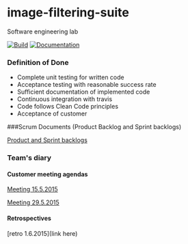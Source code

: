 # image-filtering-suite
Software engineering lab

[![Build](https://travis-ci.org/vismantic-ohtuprojekti/image-filtering-suite.svg)](https://travis-ci.org/vismantic-ohtuprojekti/image-filtering-suite)
[![Documentation](https://readthedocs.org/projects/image-filtering-suite/badge/?version=latest)](https://image-filtering-suite.readthedocs.org/en/latest/)

### Definition of Done
- Complete unit testing for written code
- Acceptance testing with reasonable success rate
- Sufficient documentation of implemented code
- Continuous integration with travis
- Code follows Clean Code principles
- Acceptance of customer

###Scrum Documents (Product Backlog and Sprint backlogs)

[Product and Sprint backlogs](https://docs.google.com/spreadsheets/d/15ugZgpvPXJk9YW2QH9u6OZCt2mqqrmE4L-Nj0N-xv4s)

### Team's diary

#### Customer meeting agendas

[Meeting 15.5.2015](https://docs.google.com/document/d/1uu15eUaOxoAChaYHmOUHUR4sALaSXURRhLW95zWfYqA)

[Meeting 29.5.2015](https://docs.google.com/document/d/1o2An2k8WWinljYI2fv5ghrk242XUyBkfp-rzEuphrCQ/edit)

#### Retrospectives

[retro 1.6.2015](link here)

